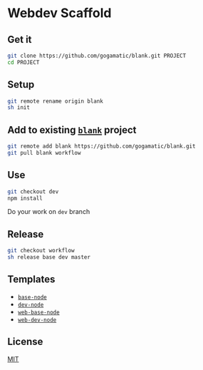 Webdev Scaffold
===

Get it
---
```sh
git clone https://github.com/gogamatic/blank.git PROJECT
cd PROJECT
```

Setup
---
```sh
git remote rename origin blank
sh init
```

Add to existing [`blank`]() project
---
```sh
git remote add blank https://github.com/gogamatic/blank.git
git pull blank workflow
```

Use
---

```sh
git checkout dev
npm install
```
Do your work on `dev` branch

Release
---

```sh
git checkout workflow
sh release base dev master
```

Templates
---
* [`base-node`](./templates/base-node)
* [`dev-node`](./templates/dev-node)
* [`web-base-node`](/templates/web-base-node)
* [`web-dev-node`](/templates/web-dev-node)

License
---
[MIT](LICENSE)
